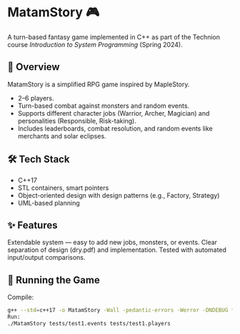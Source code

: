 # MatamStory 🎮
A turn-based fantasy game implemented in C++ as part of the Technion course *Introduction to System Programming* (Spring 2024).

## 📖 Overview
MatamStory is a simplified RPG game inspired by MapleStory. 
- 2–6 players.
- Turn-based combat against monsters and random events.
- Supports different character jobs (Warrior, Archer, Magician) and personalities (Responsible, Risk-taking).
- Includes leaderboards, combat resolution, and random events like merchants and solar eclipses.

## 🛠️ Tech Stack
- C++17
- STL containers, smart pointers
- Object-oriented design with design patterns (e.g., Factory, Strategy)
- UML-based planning

## ✨ Features
Extendable system — easy to add new jobs, monsters, or events.
Clear separation of design (dry.pdf) and implementation.
Tested with automated input/output comparisons.

## 🚀 Running the Game
Compile:
```bash
g++ --std=c++17 -o MatamStory -Wall -pedantic-errors -Werror -DNDEBUG *.cpp Events/*.cpp Players/*.cpp -I. -I./Players -I./Events
Run:
./MatamStory tests/test1.events tests/test1.players
